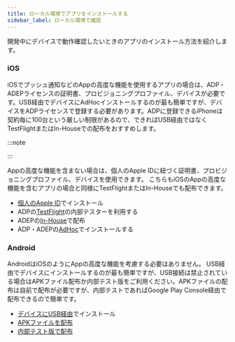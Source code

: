 ```yaml
---
title: ローカル環境でアプリをインストールする
sidebar_label: ローカル環境で確認
---
```


開発中にデバイスで動作確認したいときのアプリのインストール方法を紹介します。

### iOS

iOSでプッシュ通知などのAppの高度な機能を使用するアプリの場合は、ADP・ADEPライセンスの証明書、プロビジョニングプロファイル、デバイスが必要です。USB経由でデバイスにAdHocインストールするのが最も簡単ですが、デバイスをADPライセンスで登録する必要があります。ADPに登録できるiPhoneは契約毎に100台という厳しい制限があるので、できればUSB経由ではなくTestFlightまたはIn-Houseでの配布をおすすめします。

:::note

:::

Appの高度な機能を含まない場合は、個人のApple IDに紐づく証明書、プロビジョニングプロファイル、デバイスを使用できます。
こちらもiOSのAppの高度な機能を含むアプリの場合と同様にTestFlightまたはIn-Houseでも配布できます。


- [個人のApple ID](/distribution/build/ios/personal_team)でインストール
- ADPの[TestFlight](/distribution/build/ios/adp_testflight)の内部テスターを利用する
- ADEPの[In-House](/distribution/build/ios/adep_in_house)で配布
- ADP・ADEPの[AdHoc](/distribution/build/ios/adp_local)でインストールする

### Android

AndroidはiOSのようにAppの高度な機能を考慮する必要はありません。 USB経由でデバイスにインストールするのが最も簡単ですが、USB接続は禁止されている場合はAPKファイル配布か内部テスト版をご利用ください。APKファイルの配布は自前で配布が必要ですが、内部テストであればGoogle Play Console経由で配布できるので簡単です。


- [デバイスにUSB経由](distribution/build/android/local)でインストール
- [APKファイルを配布](distribution/build/android/apk_dist)
- [内部テスト版で配布](distribution/build/android/google_play_test)
